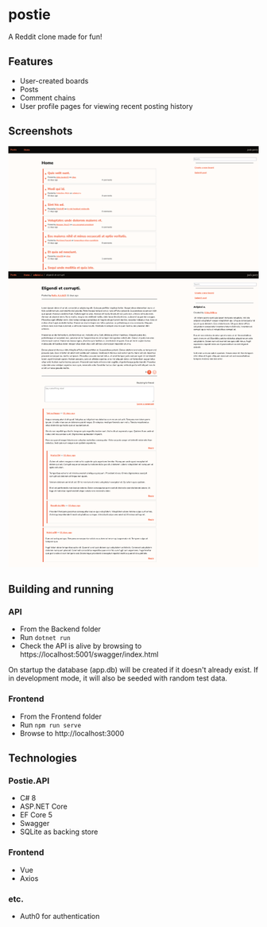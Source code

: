 # postie
A Reddit clone made for fun!

## Features
* User-created boards
* Posts
* Comment chains
* User profile pages for viewing recent posting history

## Screenshots
![Home](https://raw.githubusercontent.com/josh-perry/postie/master/Docs/img/home.png)
![Post](https://raw.githubusercontent.com/josh-perry/postie/master/Docs/img/post.png)

## Building and running
### API
* From the Backend folder
* Run `dotnet run`
* Check the API is alive by browsing to https://localhost:5001/swagger/index.html

On startup the database (app.db) will be created if it doesn't already exist. If in development mode, it will also be seeded with random test data.

### Frontend
* From the Frontend folder
* Run `npm run serve`
* Browse to http://localhost:3000

## Technologies
### Postie.API
* C# 8
* ASP.NET Core
* EF Core 5
* Swagger
* SQLite as backing store

### Frontend
* Vue
* Axios

### etc.
* Auth0 for authentication
